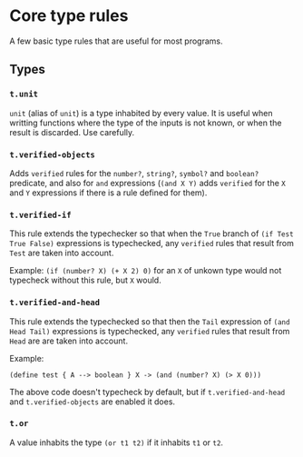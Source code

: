 # Core type rules

A few basic type rules that are useful for most programs.

## Types

### `t.unit` 

`unit` (alias of `unit`) is a type inhabited by every value. It is useful when writting functions where the type of the inputs is not known, or when the result is discarded. Use carefully.

### `t.verified-objects`

Adds `verified` rules for the `number?`, `string?`, `symbol?` and `boolean?` predicate, and also for `and` expressions (`(and X Y)` adds `verified` for the `X` and `Y` expressions if there is a rule defined for them).

### `t.verified-if`

This rule extends the typechecker so that when the `True` branch of `(if Test True False)` expressions is typechecked, any `verified` rules that result from `Test` are taken into account.

Example: `(if (number? X) (+ X 2) 0)` for an `X` of unkown type would not typecheck without this rule, but `X` would.

### `t.verified-and-head`

This rule extends the typechecked so that then the `Tail` expression of `(and Head Tail)` expressions is typechecked, any `verified` rules that result from `Head` are are taken into account.

Example:

`(define test { A --> boolean } X -> (and (number? X) (> X 0)))`

The above code doesn't typecheck by default, but if `t.verified-and-head` and `t.verified-objects` are enabled it does.

### `t.or`

A value inhabits the type `(or t1 t2)` if it inhabits `t1` or `t2`.

